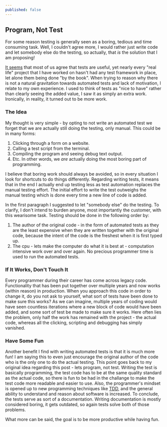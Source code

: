 ```yaml
---
published: false
---
```

## Program, Not Test

For some reason testing is generally seen as a boring, tedious and time consuming task. Well, I couldn't agree more, I would rather just write code and let somebody else do the testing, so actually, that *is* the solution that I am proposing!

[It seems](https://stackoverflow.com/questions/67299/is-unit-testing-worth-the-effort) that most of us agree that tests are useful, yet nearly every "real life" project that I have worked on hasn't had any test framework in place, let alone them being done "by the book". When trying to reason why there is not a natural gravitation towards automated tests and lack of motivation, I relate to my own experience. I used to think of tests as "nice to have" rather than clearly seeing the added value, I saw it as simply an extra work. Ironically, in reality, it turned out to be more work.

### The Idea

My thought is very simple - by opting to not write an automated test we forget that we are actually still doing the testing, only manual. This could be in many forms:
1. Clicking through a form on a website.
2. Calling a test script from the terminal.
3. Compiling the program and seeing debug text output.
4. Etc.
In other words, we *are* actually doing the most boring part of programming.

I believe that boring work should always be avoided, so in every situation I look for shortcuts to do things differently. Regarding writing tests, it means that in the end I actually end up testing less as test automation replaces the manual testing effort. The initial effort to write the test outweighs the manual testing which is done every time a new line of code is added.

In the first paragraph I suggested to let "somebody else" do the testing. To clarify, I don't intend to burden anyone, most importantly the customer, with this wearisome task. Testing should be done in the following order by:
1. The author of the original code - in the form of automated tests as they are the least expensive when they are written together with the original code, because the intent of the code is the freshest when it is first typed up.
2. The cpu - lets make the computer do what it is best at - computation intensive work over and over again. No precious programmer time is used to run the automated tests.

### If It Works, Don't Touch It

Every programmer during their career has come across legacy code. Functionality that has been put together over multiple years and now works (within reason) in production. When you approach this code in order to change it, do you not ask to yourself, what sort of tests have been done to make sure this works? As we can imagine, multiple years of coding would have seen countless iterations where a new block of code would have been added, and some sort of test be made to make sure it works. Here often lies the problem, only half the work has remained with the project - the actual code, whereas all the clicking, scripting and debugging has simply vanished.

### Have Some Fun

Another benefit I find with writing automated tests is that it is much more fun! I am saying this to even just encourage the original author of the code who is the only one to do the actual testing. This point goes back to my original idea regarding this post - lets program, not test. Writing the test is basically programming, the test code has to be at the same quality standard as the actual code, so there is fun to be had in the challange to make the test code more readable and easier to use. Also, the programmer's mindset is opened up to new programming techniques like [TDD](https://en.wikipedia.org/wiki/Test-driven_development), and the general ability to understand and reason about software is increased. To conclude, the tests serve as sort of a documentation. Writing documentation is mostly considered boring, it gets outdated, so again tests solve both of those problems.

What more can be said, the goal is to be more productive while having fun.
